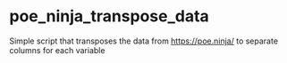 # poe_ninja_transpose_data
Simple script that transposes the data from https://poe.ninja/ to separate columns for each variable
